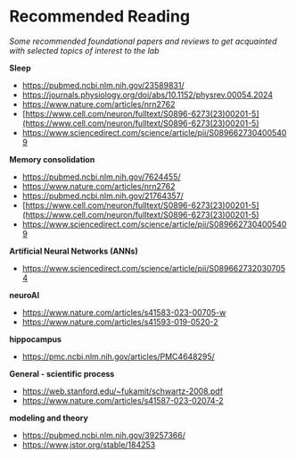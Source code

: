 # Recommended Reading

*Some recommended foundational papers and reviews to get acquainted with selected topics of interest to the lab*

**Sleep**

- https://pubmed.ncbi.nlm.nih.gov/23589831/
- https://journals.physiology.org/doi/abs/10.1152/physrev.00054.2024
- https://www.nature.com/articles/nrn2762
- [https://www.cell.com/neuron/fulltext/S0896-6273(23)00201-5](https://www.cell.com/neuron/fulltext/S0896-6273(23)00201-5)
- https://www.sciencedirect.com/science/article/pii/S0896627304005409

**Memory consolidation**

- https://pubmed.ncbi.nlm.nih.gov/7624455/
- https://www.nature.com/articles/nrn2762
- https://pubmed.ncbi.nlm.nih.gov/21764357/
- [https://www.cell.com/neuron/fulltext/S0896-6273(23)00201-5](https://www.cell.com/neuron/fulltext/S0896-6273(23)00201-5)
- https://www.sciencedirect.com/science/article/pii/S0896627304005409

**Artificial Neural Networks (ANNs)**

- https://www.sciencedirect.com/science/article/pii/S0896627320307054

**neuroAI**

- https://www.nature.com/articles/s41583-023-00705-w
- https://www.nature.com/articles/s41593-019-0520-2

**hippocampus**

- https://pmc.ncbi.nlm.nih.gov/articles/PMC4648295/

**General - scientific process**

- https://web.stanford.edu/~fukamit/schwartz-2008.pdf
- https://www.nature.com/articles/s41587-023-02074-2

**modeling and theory**

- https://pubmed.ncbi.nlm.nih.gov/39257366/
- https://www.jstor.org/stable/184253
